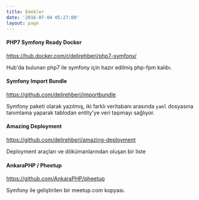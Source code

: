 ```yaml
---
title: Emekler
date: '2016-07-04 05:27:00'
layout: page
---
```

#### PHP7 Symfony Ready Docker
https://hub.docker.com/r/delirehberi/php7-symfony/

Hub'da bulunan php7 ile symfony için hazır edilmiş php-fpm kalıbı.

#### Symfony Import Bundle

https://github.com/delirehberi/importbundle

Symfony paketi olarak yazılmış, iki farklı veritabanı arasında `yaml` dosyasına tanımlama yaparak tablodan entity'ye veri taşımayı sağlıyor.

#### Amazing Deployment
https://github.com/delirehberi/amazing-deployment

Deployment araçları ve dökümanlarından oluşan bir liste

#### AnkaraPHP / Pheetup
https://github.com/AnkaraPHP/pheetup

Symfony ile geliştirilen bir meetup.com kopyası.